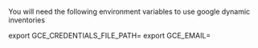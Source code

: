 You will need the following environment variables to use google dynamic inventories

export GCE_CREDENTIALS_FILE_PATH=
export GCE_EMAIL=